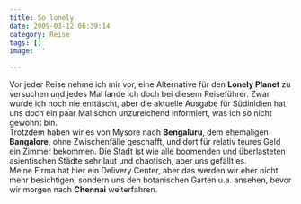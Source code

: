 ```yaml
---
title: So lonely
date: 2009-03-12 06:39:14
category: Reise
tags: []
image: ''

---
```


Vor jeder Reise nehme ich mir vor, eine Alternative für den **Lonely Planet** zu versuchen und jedes Mal lande ich doch bei diesem Reiseführer. Zwar wurde ich noch nie enttäscht, aber die aktuelle Ausgabe für Südinidien hat uns doch ein paar Mal schon unzureichend informiert, was ich so nicht gewohnt bin.  
Trotzdem haben wir es von Mysore nach **Bengaluru**, dem ehemaligen **Bangalore**, ohne Zwischenfälle geschafft, und dort für relativ teures Geld ein Zimmer bekommen. Die Stadt ist wie alle boomenden und überlasteten asientischen Städte sehr laut und chaotisch, aber uns gefällt es.  
Meine Firma hat hier ein Delivery Center, aber das werden wir eher nicht mehr besichtigen, sondern uns den botanischen Garten u.a. ansehen, bevor wir morgen nach **Chennai** weiterfahren.
